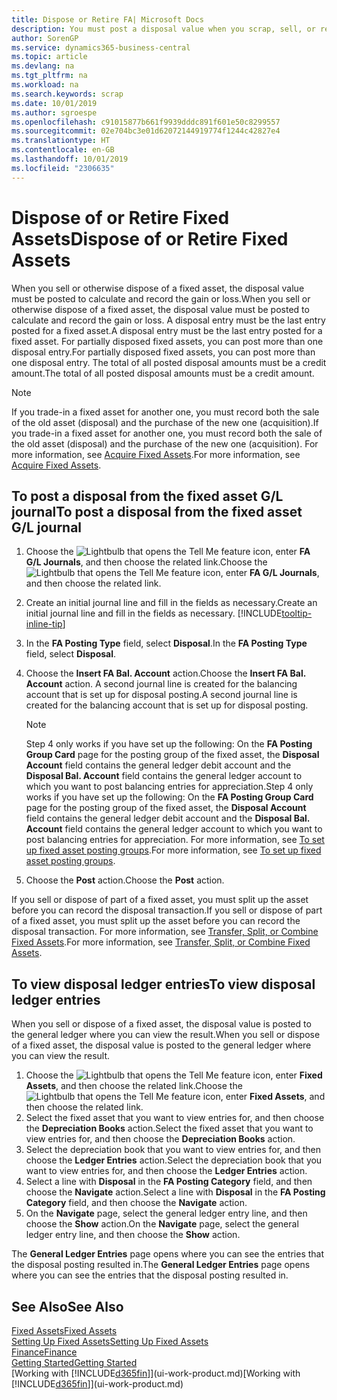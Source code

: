```yaml
---
title: Dispose or Retire FA| Microsoft Docs
description: You must post a disposal value when you scrap, sell, or retire a fixed asset.
author: SorenGP
ms.service: dynamics365-business-central
ms.topic: article
ms.devlang: na
ms.tgt_pltfrm: na
ms.workload: na
ms.search.keywords: scrap
ms.date: 10/01/2019
ms.author: sgroespe
ms.openlocfilehash: c91015877b661f9939dddc891f601e50c8299557
ms.sourcegitcommit: 02e704bc3e01d62072144919774f1244c42827e4
ms.translationtype: HT
ms.contentlocale: en-GB
ms.lasthandoff: 10/01/2019
ms.locfileid: "2306635"
---
```

# <a name="dispose-of-or-retire-fixed-assets"></a><span data-ttu-id="07ea3-103">Dispose of or Retire Fixed Assets</span><span class="sxs-lookup"><span data-stu-id="07ea3-103">Dispose of or Retire Fixed Assets</span></span>
<span data-ttu-id="07ea3-104">When you sell or otherwise dispose of a fixed asset, the disposal value must be posted to calculate and record the gain or loss.</span><span class="sxs-lookup"><span data-stu-id="07ea3-104">When you sell or otherwise dispose of a fixed asset, the disposal value must be posted to calculate and record the gain or loss.</span></span> <span data-ttu-id="07ea3-105">A disposal entry must be the last entry posted for a fixed asset.</span><span class="sxs-lookup"><span data-stu-id="07ea3-105">A disposal entry must be the last entry posted for a fixed asset.</span></span> <span data-ttu-id="07ea3-106">For partially disposed fixed assets, you can post more than one disposal entry.</span><span class="sxs-lookup"><span data-stu-id="07ea3-106">For partially disposed fixed assets, you can post more than one disposal entry.</span></span> <span data-ttu-id="07ea3-107">The total of all posted disposal amounts must be a credit amount.</span><span class="sxs-lookup"><span data-stu-id="07ea3-107">The total of all posted disposal amounts must be a credit amount.</span></span>  

> [!NOTE]  
>   <span data-ttu-id="07ea3-108">If you trade-in a fixed asset for another one, you must record both the sale of the old asset (disposal) and the purchase of the new one (acquisition).</span><span class="sxs-lookup"><span data-stu-id="07ea3-108">If you trade-in a fixed asset for another one, you must record both the sale of the old asset (disposal) and the purchase of the new one (acquisition).</span></span> <span data-ttu-id="07ea3-109">For more information, see [Acquire Fixed Assets](fa-how-acquire.md).</span><span class="sxs-lookup"><span data-stu-id="07ea3-109">For more information, see [Acquire Fixed Assets](fa-how-acquire.md).</span></span>  

## <a name="to-post-a-disposal-from-the-fixed-asset-gl-journal"></a><span data-ttu-id="07ea3-110">To post a disposal from the fixed asset G/L journal</span><span class="sxs-lookup"><span data-stu-id="07ea3-110">To post a disposal from the fixed asset G/L journal</span></span>
1. <span data-ttu-id="07ea3-111">Choose the ![Lightbulb that opens the Tell Me feature](media/ui-search/search_small.png "Tell me what you want to do") icon, enter **FA G/L Journals**, and then choose the related link.</span><span class="sxs-lookup"><span data-stu-id="07ea3-111">Choose the ![Lightbulb that opens the Tell Me feature](media/ui-search/search_small.png "Tell me what you want to do") icon, enter **FA G/L Journals**, and then choose the related link.</span></span>  
2. <span data-ttu-id="07ea3-112">Create an initial journal line and fill in the fields as necessary.</span><span class="sxs-lookup"><span data-stu-id="07ea3-112">Create an initial journal line and fill in the fields as necessary.</span></span> [!INCLUDE[tooltip-inline-tip](includes/tooltip-inline-tip_md.md)]  
3. <span data-ttu-id="07ea3-113">In the **FA Posting Type** field, select **Disposal**.</span><span class="sxs-lookup"><span data-stu-id="07ea3-113">In the **FA Posting Type** field, select **Disposal**.</span></span>  
4. <span data-ttu-id="07ea3-114">Choose the **Insert FA Bal. Account** action.</span><span class="sxs-lookup"><span data-stu-id="07ea3-114">Choose the **Insert FA Bal. Account** action.</span></span> <span data-ttu-id="07ea3-115">A second journal line is created for the balancing account that is set up for disposal posting.</span><span class="sxs-lookup"><span data-stu-id="07ea3-115">A second journal line is created for the balancing account that is set up for disposal posting.</span></span>  

    > [!NOTE]  
    >   <span data-ttu-id="07ea3-116">Step 4 only works if you have set up the following: On the **FA Posting Group Card** page for the posting group of the fixed asset, the **Disposal Account** field contains the general ledger debit account and the **Disposal Bal. Account** field contains the general ledger account to which you want to post balancing entries for appreciation.</span><span class="sxs-lookup"><span data-stu-id="07ea3-116">Step 4 only works if you have set up the following: On the **FA Posting Group Card** page for the posting group of the fixed asset, the **Disposal Account** field contains the general ledger debit account and the **Disposal Bal. Account** field contains the general ledger account to which you want to post balancing entries for appreciation.</span></span> <span data-ttu-id="07ea3-117">For more information, see [To set up fixed asset posting groups](fa-how-setup-general.md#to-set-up-fixed-asset-posting-groups).</span><span class="sxs-lookup"><span data-stu-id="07ea3-117">For more information, see [To set up fixed asset posting groups](fa-how-setup-general.md#to-set-up-fixed-asset-posting-groups).</span></span>  
5. <span data-ttu-id="07ea3-118">Choose the **Post** action.</span><span class="sxs-lookup"><span data-stu-id="07ea3-118">Choose the **Post** action.</span></span>  

<span data-ttu-id="07ea3-119">If you sell or dispose of part of a fixed asset, you must split up the asset before you can record the disposal transaction.</span><span class="sxs-lookup"><span data-stu-id="07ea3-119">If you sell or dispose of part of a fixed asset, you must split up the asset before you can record the disposal transaction.</span></span> <span data-ttu-id="07ea3-120">For more information, see [Transfer, Split, or Combine Fixed Assets](fa-how-trans-split-combine.md).</span><span class="sxs-lookup"><span data-stu-id="07ea3-120">For more information, see [Transfer, Split, or Combine Fixed Assets](fa-how-trans-split-combine.md).</span></span>  

## <a name="to-view-disposal-ledger-entries"></a><span data-ttu-id="07ea3-121">To view disposal ledger entries</span><span class="sxs-lookup"><span data-stu-id="07ea3-121">To view disposal ledger entries</span></span>
<span data-ttu-id="07ea3-122">When you sell or dispose of a fixed asset, the disposal value is posted to the general ledger where you can view the result.</span><span class="sxs-lookup"><span data-stu-id="07ea3-122">When you sell or dispose of a fixed asset, the disposal value is posted to the general ledger where you can view the result.</span></span>  

1. <span data-ttu-id="07ea3-123">Choose the ![Lightbulb that opens the Tell Me feature](media/ui-search/search_small.png "Tell me what you want to do") icon, enter **Fixed Assets**, and then choose the related link.</span><span class="sxs-lookup"><span data-stu-id="07ea3-123">Choose the ![Lightbulb that opens the Tell Me feature](media/ui-search/search_small.png "Tell me what you want to do") icon, enter **Fixed Assets**, and then choose the related link.</span></span>  
2. <span data-ttu-id="07ea3-124">Select the fixed asset that you want to view entries for, and then choose the **Depreciation Books** action.</span><span class="sxs-lookup"><span data-stu-id="07ea3-124">Select the fixed asset that you want to view entries for, and then choose the **Depreciation Books** action.</span></span>  
3. <span data-ttu-id="07ea3-125">Select the depreciation book that you want to view entries for, and then choose the **Ledger Entries** action.</span><span class="sxs-lookup"><span data-stu-id="07ea3-125">Select the depreciation book that you want to view entries for, and then choose the **Ledger Entries** action.</span></span>  
4. <span data-ttu-id="07ea3-126">Select a line with **Disposal** in the **FA Posting Category** field, and then choose the **Navigate** action.</span><span class="sxs-lookup"><span data-stu-id="07ea3-126">Select a line with **Disposal** in the **FA Posting Category** field, and then choose the **Navigate** action.</span></span>  
5. <span data-ttu-id="07ea3-127">On the **Navigate** page, select the general ledger entry line, and then choose the **Show** action.</span><span class="sxs-lookup"><span data-stu-id="07ea3-127">On the **Navigate** page, select the general ledger entry line, and then choose the **Show** action.</span></span>  

<span data-ttu-id="07ea3-128">The **General Ledger Entries** page opens where you can see the entries that the disposal posting resulted in.</span><span class="sxs-lookup"><span data-stu-id="07ea3-128">The **General Ledger Entries** page opens where you can see the entries that the disposal posting resulted in.</span></span>  

## <a name="see-also"></a><span data-ttu-id="07ea3-129">See Also</span><span class="sxs-lookup"><span data-stu-id="07ea3-129">See Also</span></span>
[<span data-ttu-id="07ea3-130">Fixed Assets</span><span class="sxs-lookup"><span data-stu-id="07ea3-130">Fixed Assets</span></span>](fa-manage.md)  
[<span data-ttu-id="07ea3-131">Setting Up Fixed Assets</span><span class="sxs-lookup"><span data-stu-id="07ea3-131">Setting Up Fixed Assets</span></span>](fa-setup.md)  
[<span data-ttu-id="07ea3-132">Finance</span><span class="sxs-lookup"><span data-stu-id="07ea3-132">Finance</span></span>](finance.md)  
[<span data-ttu-id="07ea3-133">Getting Started</span><span class="sxs-lookup"><span data-stu-id="07ea3-133">Getting Started</span></span>](product-get-started.md)  
<span data-ttu-id="07ea3-134">[Working with [!INCLUDE[d365fin](includes/d365fin_md.md)]](ui-work-product.md)</span><span class="sxs-lookup"><span data-stu-id="07ea3-134">[Working with [!INCLUDE[d365fin](includes/d365fin_md.md)]](ui-work-product.md)</span></span>
